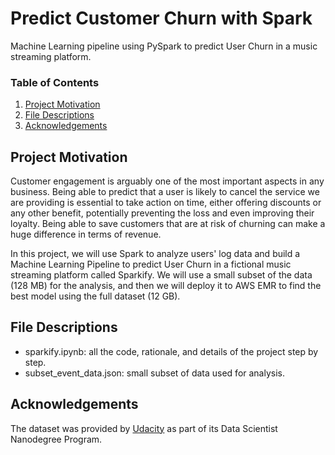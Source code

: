 # Predict Customer Churn with Spark
Machine Learning pipeline using PySpark to predict User Churn in a music streaming platform.

### Table of Contents

1. [Project Motivation](#motivation)
2. [File Descriptions](#files)
3. [Acknowledgements](#acknowledgements)

## Project Motivation <a name="motivation"></a>

Customer engagement is arguably one of the most important aspects in any business. Being able to predict that a user is likely to cancel the service we are providing is essential to take action on time, either offering discounts or any other benefit, potentially preventing the loss and even improving their loyalty. Being able to save customers that are at risk of churning can make a huge difference in terms of revenue.

In this project, we will use Spark to analyze users' log data and build a Machine Learning Pipeline to predict User Churn in a fictional music streaming platform called Sparkify. We will use a small subset of the data (128 MB) for the analysis, and then we will deploy it to AWS EMR to find the best model using the full dataset (12 GB).

## File Descriptions <a name="files"></a>

- sparkify.ipynb: all the code, rationale, and details of the project step by step.
- subset_event_data.json: small subset of data used for analysis.


## Acknowledgements <a name="acknowledgements"></a>

The dataset was provided by [Udacity](https://www.udacity.com/) as part of its Data Scientist Nanodegree Program.
